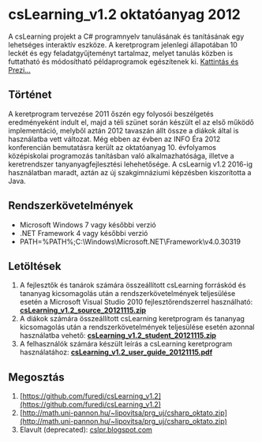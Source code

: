 # csLearning_v1.2 oktatóanyag 2012
A csLearning projekt a C# programnyelv tanulásának és tanításának egy lehetséges interaktív eszköze. A keretprogram jelenlegi állapotában 10 leckét és egy feladatgyűjteményt tartalmaz, melyet tanulás közben is futtatható és módosítható példaprogramok egészítenek ki. [Kattintás és Prezi...](https://prezi.com/uuwkkzuyxepz/cslearning-cs-oktatoanyag/?present=1)

## Történet
A keretprogram tervezése 2011 őszén egy folyosói beszélgetés eredményeként indult el, majd a téli szünet során készült el az első működő implementáció, melyből aztán 2012 tavaszán állt össze a diákok által is használatba vett változat. Még ebben az évben az INFO Éra 2012 konferencián bemutatásra került az oktatóanyag 10. évfolyamos középiskolai programozás tanításban való alkalmazhatósága, illetve a keretrendszer tanyanyagfejlesztési lehehetősége. A csLearnig v1.2 2016-ig használatban maradt, aztán az új szakgimnáziumi képzésben kiszorította a Java.

## Rendszerkövetelmények
* Microsoft Windows 7 vagy későbbi verzió
* .NET Framework 4 vagy későbbi verzió
* PATH=%PATH%;C:\Windows\Microsoft.NET\Framework\v4.0.30319

## Letöltések
1. A fejlesztők és tanárok számára összeállított csLearning forráskód és tananyag kicsomagolás után a rendszerkövetelmények teljesülése esetén a Microsoft Visual Studio 2010 fejlesztőrendszerrel használható: **[csLearning_v1.2_source_20121115.zip](https://github.com/furedi/csLearning_v1.2/blob/master/csLearning_v1.2_source_20121115.zip)**
1. A diákok számára összeállított csLearning keretprogram és tananyag kicsomagolás után a rendszerkövetelmények teljesülése esetén azonnal használatba vehető: **[csLearning_v1.2_student_20121115.zip](https://github.com/furedi/csLearning_v1.2/blob/master/csLearning_v1.2_student_20121115.zip)**
1. A felhasználók számára készült leírás a csLearning keretprogram használatához: **[csLearning_v1.2_user_guide_20121115.pdf](https://github.com/furedi/csLearning_v1.2/blob/master/csLearning_v1.2_user_guide_20121115.pdf)**

## Megosztás
1. [https://github.com/furedi/csLearning_v1.2](https://github.com/furedi/csLearning_v1.2)
1. [http://math.uni-pannon.hu/~lipovitsa/prg_uj/csharp_oktato.zip](http://math.uni-pannon.hu/~lipovitsa/prg_uj/csharp_oktato.zip)
1. Elavult (deprecated): [cslpr.blogspot.com](http://cslpr.blogspot.com/)

